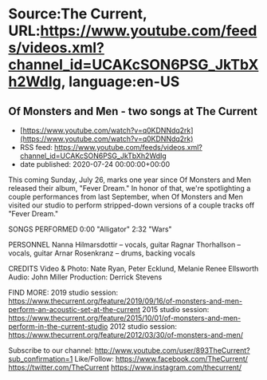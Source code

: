 # Source:The Current, URL:https://www.youtube.com/feeds/videos.xml?channel_id=UCAKcSON6PSG_JkTbXh2WdIg, language:en-US

## Of Monsters and Men - two songs at The Current
 - [https://www.youtube.com/watch?v=q0KDNNdq2rk](https://www.youtube.com/watch?v=q0KDNNdq2rk)
 - RSS feed: https://www.youtube.com/feeds/videos.xml?channel_id=UCAKcSON6PSG_JkTbXh2WdIg
 - date published: 2020-07-24 00:00:00+00:00

This coming Sunday, July 26, marks one year since Of Monsters and Men released their album, "Fever Dream." In honor of that, we're spotlighting a couple performances from last September, when Of Monsters and Men visited our studio to perform stripped-down versions of a couple tracks off "Fever Dream."

SONGS PERFORMED
0:00 "Alligator"
2:32 "Wars"

PERSONNEL
Nanna Hilmarsdottir – vocals, guitar
Ragnar Thorhallson – vocals, guitar
Arnar Rosenkranz – drums, backing vocals

CREDITS
Video & Photo: Nate Ryan, Peter Ecklund, Melanie Renee Ellsworth
Audio: John Miller
Production: Derrick Stevens

FIND MORE:
2019 studio session: 
https://www.thecurrent.org/feature/2019/09/16/of-monsters-and-men-perform-an-acoustic-set-at-the-current
2015 studio session: 
https://www.thecurrent.org/feature/2015/10/01/of-monsters-and-men-perform-in-the-current-studio
2012 studio session:
https://www.thecurrent.org/feature/2012/03/30/of-monsters-and-men/

Subscribe to our channel:
http://www.youtube.com/user/893TheCurrent?sub_confirmation=1
Like/Follow:
https://www.facebook.com/TheCurrent/
https://twitter.com/TheCurrent
https://www.instagram.com/thecurrent/

